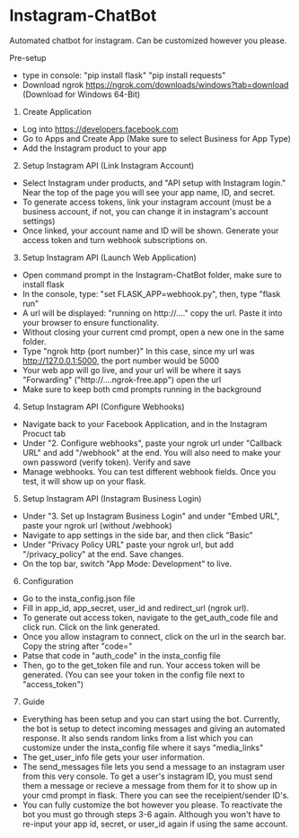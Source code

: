 # Instagram-ChatBot
Automated chatbot for instagram. Can be customized however you please. 

Pre-setup
- type in console: "pip install flask" "pip install requests"
- Download ngrok https://ngrok.com/downloads/windows?tab=download (Download for Windows 64-Bit)

1. Create Application

- Log into https://developers.facebook.com
- Go to Apps and Create App (Make sure to select Business for App Type)
- Add the Instagram product to your app

2. Setup Instagram API (Link Instagram Account)

- Select Instagram under products, and "API setup with Instagram login." Near the top of the page you will see your app name, ID, and secret.
- To generate access tokens, link your instagram account (must be a business account, if not, you can change it in instagram's account settings)
- Once linked, your account name and ID will be shown. Generate your access token and turn webhook subscriptions on.

3. Setup Instagram API (Launch Web Application)

- Open command prompt in the Instagram-ChatBot folder, make sure to install flask
- In the console, type: "set FLASK_APP=webhook.py", then, type "flask run"
- A url will be displayed: "running on http://...." copy the url. Paste it into your browser to ensure functionality.
- Without closing your current cmd prompt, open a new one in the same folder.
- Type "ngrok http {port number}" In this case, since my url was http://127.0.0.1:5000, the port number would be 5000
- Your web app will go live, and your url will be where it says "Forwarding" ("http://....ngrok-free.app") open the url
- Make sure to keep both cmd prompts running in the background

4. Setup Instagram API (Configure Webhooks)

- Navigate back to your Facebook Application, and in the Instagram Procuct tab
- Under "2. Configure webhooks", paste your ngrok url under "Callback URL" and add "/webhook" at the end. You will also need to make your own password (verify token). Verify and save
- Manage webhooks. You can test different webhook fields. Once you test, it will show up on your flask.

5. Setup Instagram API (Instagram Business Login)

- Under "3. Set up Instagram Business Login" and under "Embed URL", paste your ngrok url (without /webhook)
- Navigate to app settings in the side bar, and then click "Basic"
- Under "Privacy Policy URL" paste your ngrok url, but add "/privacy_policy" at the end. Save changes.
- On the top bar, switch "App Mode: Development" to live.

6. Configuration 

- Go to the insta_config.json file
- Fill in app_id, app_secret, user_id and redirect_url (ngrok url).
- To generate out access token, navigate to the get_auth_code file and click run. Click on the link generated.
- Once you allow instagram to connect, click on the url in the search bar. Copy the string after "code="
- Patse that code in "auth_code" in the insta_config file
- Then, go to the get_token file and run. Your access token will be generated. (You can see your token in the config file next to "access_token")

7. Guide

- Everything has been setup and you can start using the bot. Currently, the bot is setup to detect incoming messages and giving an automated response. It also sends random links from a list which you can customize under the insta_config file where it says "media_links"
- The get_user_info file gets your user information.
- The send_messages file lets you send a message to an instagram user from this very console. To get a user's instagram ID, you must send them a message or recieve a message from them for it to show up in your cmd prompt in flask. There you can see the receipient/sender ID's.
- You can fully customize the bot however you please. To reactivate the bot you must go through steps 3-6 again. Although you won't have to re-input your app id, secret, or user_id again if using the same account.
